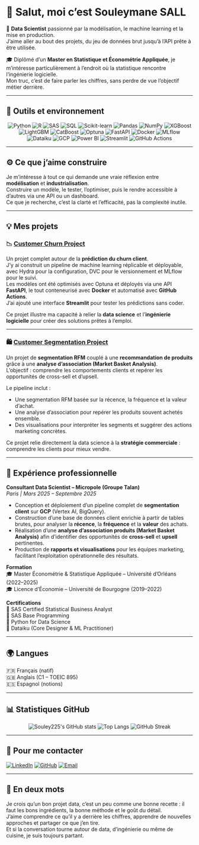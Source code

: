 # 👋 Salut, moi c’est **Souleymane SALL**

🎯 **Data Scientist** passionné par la modélisation, le machine learning et la mise en production.  
J’aime aller au bout des projets, du jeu de données brut jusqu’à l’API prête à être utilisée.  

🎓 Diplômé d’un **Master en Statistique et Économétrie Appliquée**, je m’intéresse particulièrement à l’endroit où la statistique rencontre l’ingénierie logicielle.  
Mon truc, c’est de faire parler les chiffres, sans perdre de vue l’objectif métier derrière.

---

## 🧰 Outils et environnement

<div align="center">

![Python](https://img.shields.io/badge/Python-3670A0?style=for-the-badge&logo=python&logoColor=ffdd54)
![R](https://img.shields.io/badge/R-276DC3?style=for-the-badge&logo=r&logoColor=white)
![SAS](https://img.shields.io/badge/SAS-1E90FF?style=for-the-badge&logo=sas&logoColor=white)
![SQL](https://img.shields.io/badge/SQL-005C84?style=for-the-badge&logo=postgresql&logoColor=white)
![Scikit-learn](https://img.shields.io/badge/Scikit--learn-F7931E?style=for-the-badge&logo=scikit-learn&logoColor=white)
![Pandas](https://img.shields.io/badge/Pandas-150458?style=for-the-badge&logo=pandas&logoColor=white)
![NumPy](https://img.shields.io/badge/NumPy-013243?style=for-the-badge&logo=numpy&logoColor=white)
![XGBoost](https://img.shields.io/badge/XGBoost-FF6F00?style=for-the-badge&logo=xgboost&logoColor=white)
![LightGBM](https://img.shields.io/badge/LightGBM-1C1C1C?style=for-the-badge&logo=lightgbm&logoColor=white)
![CatBoost](https://img.shields.io/badge/CatBoost-FFCC00?style=for-the-badge&logoColor=black)
![Optuna](https://img.shields.io/badge/Optuna-0080FF?style=for-the-badge&logoColor=white)
![FastAPI](https://img.shields.io/badge/FastAPI-009688?style=for-the-badge&logo=fastapi&logoColor=white)
![Docker](https://img.shields.io/badge/Docker-0db7ed?style=for-the-badge&logo=docker&logoColor=white)
![MLflow](https://img.shields.io/badge/MLflow-0194E2?style=for-the-badge&logo=mlflow&logoColor=white)
![Dataiku](https://img.shields.io/badge/Dataiku-00C7B7?style=for-the-badge&logo=dataiku&logoColor=white)
![GCP](https://img.shields.io/badge/Google_Cloud-4285F4?style=for-the-badge&logo=googlecloud&logoColor=white)
![Power BI](https://img.shields.io/badge/Power%20BI-F2C811?style=for-the-badge&logo=powerbi&logoColor=black)
![Streamlit](https://img.shields.io/badge/Streamlit-FF4B4B?style=for-the-badge&logo=streamlit&logoColor=white)
![GitHub Actions](https://img.shields.io/badge/GitHub%20Actions-2088FF?style=for-the-badge&logo=githubactions&logoColor=white)

</div>

---

## ⚙️ Ce que j’aime construire

Je m’intéresse à tout ce qui demande une vraie réflexion entre **modélisation** et **industrialisation**.  
Construire un modèle, le tester, l’optimiser, puis le rendre accessible à d’autres via une API ou un dashboard.  
Ce que je recherche, c’est la clarté et l’efficacité, pas la complexité inutile.

---

## 💡 Mes projets

### 📉 [Customer Churn Project](https://github.com/Souley225/Customer_Churn_Project)

Un projet complet autour de la **prédiction du churn client**.  
J’y ai construit un pipeline de machine learning réplicable et déployable, avec Hydra pour la configuration, DVC pour le versionnement et MLflow pour le suivi.  
Les modèles ont été optimisés avec Optuna et déployés via une API **FastAPI**, le tout conteneurisé avec **Docker** et automatisé avec **GitHub Actions**.  
J’ai ajouté une interface **Streamlit** pour tester les prédictions sans coder.

Ce projet illustre ma capacité à relier la **data science** et l’**ingénierie logicielle** pour créer des solutions prêtes à l’emploi.

---

### 🛍️ [Customer Segmentation Project](https://github.com/Souley225/Customer_segmentation_project)

Un projet de **segmentation RFM** couplé à une **recommandation de produits** grâce à une **analyse d’association (Market Basket Analysis)**.  
L’objectif : comprendre les comportements clients et repérer les opportunités de cross-sell et d’upsell.

Le pipeline inclut :  
- Une segmentation RFM basée sur la récence, la fréquence et la valeur d’achat.  
- Une analyse d’association pour repérer les produits souvent achetés ensemble.  
- Des visualisations pour interpréter les segments et suggérer des actions marketing concrètes.  

Ce projet relie directement la data science à la **stratégie commerciale** : comprendre les clients pour mieux vendre.

---

## 💼 Expérience professionnelle

**Consultant Data Scientist – Micropole (Groupe Talan)**  
*Paris | Mars 2025 – Septembre 2025*  
- Conception et déploiement d’un pipeline complet de **segmentation client** sur **GCP** (Vertex AI, BigQuery).  
- Construction d’une base de données client enrichie à partir de tables brutes, pour analyser la **récence**, la **fréquence** et la **valeur** des achats.  
- Réalisation d’une **analyse d’association produits (Market Basket Analysis)** afin d’identifier des opportunités de **cross-sell** et **upsell** pertinentes.  
- Production de **rapports et visualisations** pour les équipes marketing, facilitant l’exploitation opérationnelle des résultats.


**Formation**  
🎓 Master Économétrie & Statistique Appliquée – Université d’Orléans (2022–2025)  
🎓 Licence d’Économie – Université de Bourgogne (2019–2022)

**Certifications**  
🏅 SAS Certified Statistical Business Analyst  
🏅 SAS Base Programming  
🏅 Python for Data Science  
🏅 Dataiku (Core Designer & ML Practitioner)

---

## 🌍 Langues

🇫🇷 Français (natif)  
🇬🇧 Anglais (C1 – TOEIC 895)  
🇪🇸 Espagnol (notions)

---

## 📊 Statistiques GitHub

<div align="center">

![Souley225's GitHub stats](https://github-readme-stats.vercel.app/api?username=Souley225&show_icons=true&theme=tokyonight&hide_border=true&count_private=true)
![Top Langs](https://github-readme-stats.vercel.app/api/top-langs/?username=Souley225&layout=compact&theme=tokyonight&hide_border=true)
![GitHub Streak](https://github-readme-streak-stats.herokuapp.com/?user=Souley225&theme=tokyonight&hide_border=true)

</div>

---

## 🤝 Pour me contacter

[![LinkedIn](https://img.shields.io/badge/LinkedIn-0A66C2?style=for-the-badge&logo=linkedin&logoColor=white)](https://www.linkedin.com/in/souleymanes-sall)
[![GitHub](https://img.shields.io/badge/GitHub-100000?style=for-the-badge&logo=github&logoColor=white)](https://github.com/Souley225)
[![Email](https://img.shields.io/badge/Email-D14836?style=for-the-badge&logo=gmail&logoColor=white)](mailto:sallsouleymane2207@gmail.com)

---

## 🧠 En deux mots

Je crois qu’un bon projet data, c’est un peu comme une bonne recette : il faut les bons ingrédients, la bonne méthode et le goût du détail.  
J’aime comprendre ce qu’il y a derrière les chiffres, apprendre de nouvelles approches et partager ce que j’en tire.  
Et si la conversation tourne autour de data, d’ingénierie ou même de cuisine, je suis toujours partant.

